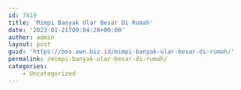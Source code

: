 ```yaml
---
id: 7419
title: 'Mimpi Banyak Ular Besar Di Rumah'
date: '2023-01-21T09:04:28+00:00'
author: admin
layout: post
guid: 'https://bos.awn.biz.id/mimpi-banyak-ular-besar-di-rumah/'
permalink: /mimpi-banyak-ular-besar-di-rumah/
categories:
    - Uncategorized
---
```


